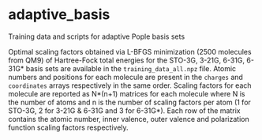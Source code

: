 # adaptive_basis
Training data and scripts for adaptive Pople basis sets

Optimal scaling factors obtained via L-BFGS minimization (2500 molecules from QM9) of Hartree-Fock total energies for the STO-3G, 3-21G, 6-31G, 6-31G* basis sets are available in the `training_data_all.npz` file.
Atomic numbers and positions for each molecule are present in the `charges` and `coordinates` arrays respectively in the same order. Scaling factors for each molecule are reported as N*(n+1) matrices for each molecule where N is the number of atoms and n is the number of scaling factors per atom (1 for STO-3G, 2 for 3-21G & 6-31G and 3 for 6-31G*). Each row of the matrix contains the atomic number, inner valence, outer valence and polarization function scaling factors respectively.  
